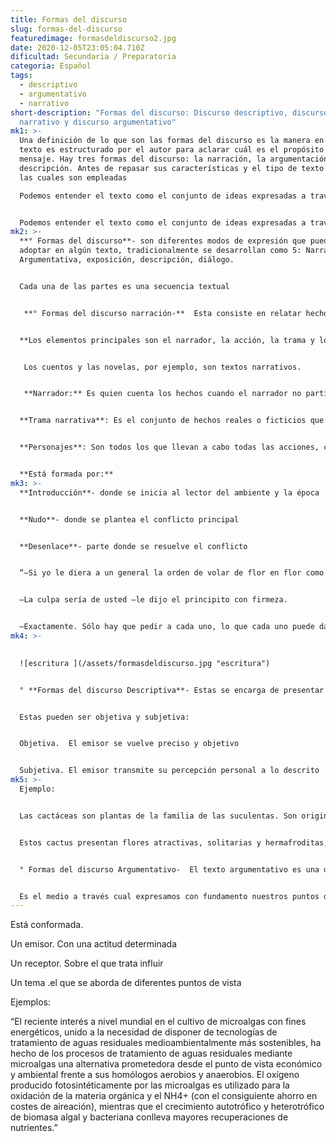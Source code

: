 ```yaml
---
title: Formas del discurso
slug: formas-del-discurso
featuredimage: formasdeldiscurso2.jpg
date: 2020-12-05T23:05:04.710Z
dificultad: Secundaria / Preparatoria
categoria: Español
tags:
  - descriptivo
  - argumentativo
  - narrativo
short-description: "Formas del discurso: Discurso descriptivo, discurso
  narrativo y discurso argumentativo"
mk1: >-
  Una definición de lo que son las formas del discurso es la manera en cómo un
  texto es estructurado por el autor para aclarar cuál es el propósito de su
  mensaje. Hay tres formas del discurso: la narración, la argumentación y la
  descripción. Antes de repasar sus características y el tipo de texto dentro de
  las cuales son empleadas

  Podemos entender el texto como el conjunto de ideas expresadas a través de oraciones ordenadas; es por medio de los textos que un mensaje de gran impacto es comunicado. Dentro de la lengua española hay diferentes tipos de textos y su clasificación dependerá de la intención comunicativa


  Podemos entender el texto como el conjunto de ideas expresadas a través de oraciones ordenadas; es por medio de los textos que un mensaje de gran impacto es comunicado. Dentro de la lengua española hay diferentes tipos de textos y su clasificación dependerá de la intención comunicativa, es decir, del propósito que se quiere alcanzar a la hora de su presentación
mk2: >-
  **° Formas del discurso**- son diferentes modos de expresión que pueden
  adoptar en algún texto, tradicionalmente se desarrollan como 5: Narración,
  Argumentativa, exposición, descripción, diálogo.


  Cada una de las partes es una secuencia textual 


   **° Formas del discurso narración-**  Esta consiste en relatar hechos reales o imaginarios, siempre con sus personajes


  **Los elementos principales son el narrador, la acción, la trama y los personajes.**


   Los cuentos y las novelas, por ejemplo, son textos narrativos.


   **Narrador:** Es quien cuenta los hechos cuando el narrador no participa se lee en 3era persona, pero cuando el narrador cuenta los hechos que le van sucediendo como si fuera el personaje este se lee en 1era persona 


  **Trama narrativa**: Es el conjunto de hechos reales o ficticios que son ocurridos, los marcadores temporales sirven para indicar el orden cronológico de los hechos y avanzar en la acción 


  **Personajes**: Son todos los que llevan a cabo todas las acciones, como principales o secundarios siempre dependiendo de la relevancia de ellos.


  **Está formada por:**
mk3: >-
  **Introducción**- donde se inicia al lector del ambiente y la época 


  **Nudo**- donde se plantea el conflicto principal 


  **Desenlace**- parte donde se resuelve el conflicto 


  “—Si yo le diera a un general la orden de volar de flor en flor como una mariposa, o de escribir una tragedia, o de transformarse en ave marina y el general no ejecutase la orden recibida ¿de quién sería la culpa, mía o de él?


  —La culpa sería de usted —le dijo el principito con firmeza.


  —Exactamente. Sólo hay que pedir a cada uno, lo que cada uno puede dar —continuó el rey. La autoridad se apoya antes que nada en la razón. Si ordenas a tu pueblo que se tire al mar, el pueblo hará la revolución. Yo tengo derecho a exigir obediencia, porque mis órdenes son razonables.”
mk4: >-
  

  ![escritura ](/assets/formasdeldiscurso.jpg "escritura")


  ° **Formas del discurso Descriptiva**- Estas se encarga de presentar características de seres, objetos, lugares o fenómenos con el propósito que el lector tenga una imagen de ellos


  Estas pueden ser objetiva y subjetiva:


  Objetiva.  El emisor se vuelve preciso y objetivo 


  Subjetiva. El emisor transmite su percepción personal a lo descrito
mk5: >-
  Ejemplo:


  Las cactáceas son plantas de la familia de las suculentas. Son originarias de América pero también se encuentran en África y Madagascar. Son de tamaño mediano, grande o pequeño. En su interior contienen gran caudal de sábila como reserva de líquido dado que son plantas que se encuentran en climas desérticos (secos).


  Estos cactus presentan flores atractivas, solitarias y hermafroditas, es decir unisexuales. Su tamaño varía según cada especie. Así, se puede encontrar cactus de gran tamaño (más de 2 metros) como pequeños (de unos pocos centímetros).


  ° Formas del discurso Argumentativo-  El texto argumentativo es una dimensión o tipos discursivos en diferentes géneros textuales orales y escritos 


  Es el medio a través cual expresamos con fundamento nuestros puntos de vista sobre la variedad materiales que son objetivo de la comunicación con el propósito de convencer razonadamente los receptores con la validez de nuestras posiciones
---
```

Está conformada. 

Un emisor. Con una actitud determinada 

Un receptor. Sobre el que trata influir 

Un tema .el que se aborda de diferentes puntos de vista 

Ejemplos:

“El reciente interés a nivel mundial en el cultivo de microalgas con fines energéticos, unido a la necesidad de disponer de tecnologías de tratamiento de aguas residuales medioambientalmente más sostenibles, ha hecho de los procesos de tratamiento de aguas residuales mediante microalgas una alternativa prometedora desde el punto de vista económico y ambiental frente a sus homólogos aerobios y anaerobios. El oxígeno producido fotosintéticamente por las microalgas es utilizado para la oxidación de la materia orgánica y el NH4+ (con el consiguiente ahorro en costes de aireación), mientras que el crecimiento autotrófico y heterotrófico de biomasa algal y bacteriana conlleva mayores recuperaciones de nutrientes.”